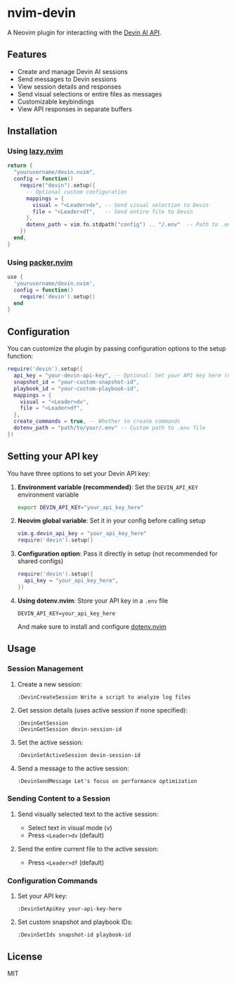 # nvim-devin

A Neovim plugin for interacting with the [Devin AI API](https://api.devin.ai).

## Features

- Create and manage Devin AI sessions
- Send messages to Devin sessions
- View session details and responses
- Send visual selections or entire files as messages
- Customizable keybindings
- View API responses in separate buffers

## Installation

### Using [lazy.nvim](https://github.com/folke/lazy.nvim)

```lua
return {
  "yourusername/devin.nvim",
  config = function()
    require("devin").setup({
      -- Optional custom configuration
      mappings = {
        visual = "<Leader>dv", -- Send visual selection to Devin
        file = "<Leader>df",   -- Send entire file to Devin
      },
      dotenv_path = vim.fn.stdpath("config") .. "/.env"  -- Path to .env file containing DEVIN_API_KEY
    })
  end,
}
```

### Using [packer.nvim](https://github.com/wbthomason/packer.nvim)

```lua
use {
  'yourusername/devin.nvim',
  config = function()
    require('devin').setup()
  end
}
```

## Configuration

You can customize the plugin by passing configuration options to the setup function:

```lua
require('devin').setup({
  api_key = "your-devin-api-key", -- Optional: Set your API key here (not recommended for shared configs)
  snapshot_id = "your-custom-snapshot-id",
  playbook_id = "your-custom-playbook-id",
  mappings = {
    visual = "<Leader>dv",
    file = "<Leader>df",
  },
  create_commands = true, -- Whether to create commands
  dotenv_path = "path/to/your/.env" -- Custom path to .env file
})
```

## Setting your API key

You have three options to set your Devin API key:

1. **Environment variable (recommended)**: Set the `DEVIN_API_KEY` environment variable
   ```bash
   export DEVIN_API_KEY="your_api_key_here"
   ```

2. **Neovim global variable**: Set it in your config before calling setup
   ```lua
   vim.g.devin_api_key = "your_api_key_here"
   require('devin').setup()
   ```

3. **Configuration option**: Pass it directly in setup (not recommended for shared configs)
   ```lua
   require('devin').setup({
     api_key = "your_api_key_here",
   })
   ```

4. **Using dotenv.nvim**: Store your API key in a `.env` file
   ```
   DEVIN_API_KEY=your_api_key_here
   ```
   And make sure to install and configure [dotenv.nvim](https://github.com/ellisonleao/dotenv.nvim)

## Usage

### Session Management

1. Create a new session:
   ```
   :DevinCreateSession Write a script to analyze log files
   ```

2. Get session details (uses active session if none specified):
   ```
   :DevinGetSession
   :DevinGetSession devin-session-id
   ```

3. Set the active session:
   ```
   :DevinSetActiveSession devin-session-id
   ```

4. Send a message to the active session:
   ```
   :DevinSendMessage Let's focus on performance optimization
   ```

### Sending Content to a Session

1. Send visually selected text to the active session:
   - Select text in visual mode (v)
   - Press `<Leader>dv` (default)

2. Send the entire current file to the active session:
   - Press `<Leader>df` (default)

### Configuration Commands

1. Set your API key:
   ```
   :DevinSetApiKey your-api-key-here
   ```

2. Set custom snapshot and playbook IDs:
   ```
   :DevinSetIds snapshot-id playbook-id
   ```

## License

MIT

